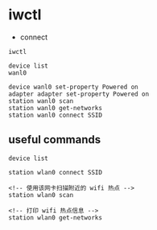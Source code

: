 # iwctl

- connect
```shell
iwctl

device list
wanl0

device wanl0 set-property Powered on
adapter adapter set-property Powered on
station wanl0 scan
station wanl0 get-networks
station wanl0 connect SSID
```

## useful commands
```shell
device list

station wlan0 connect SSID

<!-- 使用该网卡扫描附近的 wifi 热点 -->
station wlan0 scan

<!-- 打印 wifi 热点信息 -->
station wlan0 get-networks
```
